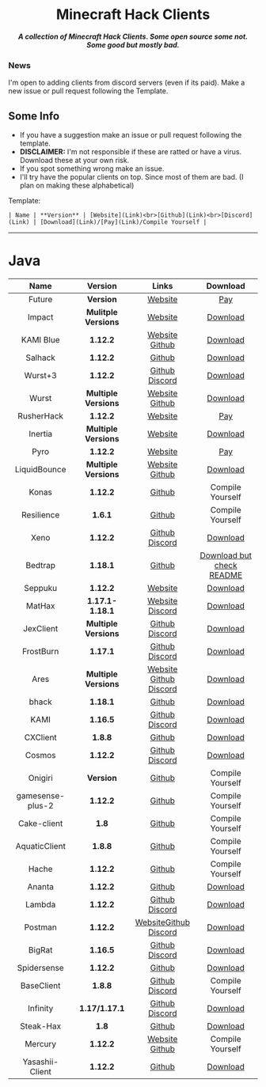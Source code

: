 <div align="center">

Minecraft Hack Clients
===
***A collection of Minecraft Hack Clients. Some open source some not. Some good but mostly bad.***

</div>

### News
I'm open to adding clients from discord servers (even if its paid). Make a new issue or pull request following the Template.

## Some Info
* If you have a suggestion make an issue or pull request following the template.
* **DISCLAIMER:** I'm not responsible if these are ratted or have a virus. Download these at your own risk.
* If you spot something wrong make an issue.
* I'll try have the popular clients on top. Since most of them are bad. (I plan on making these alphabetical)

Template:

`| Name | **Version** | [Website](Link)<br>[Github](Link)<br>[Discord](Link) | [Download](Link)/[Pay](Link)/Compile Yourself |`

-------

# Java

| Name | Version | Links | Download |
| :------: | :-------: | :----: | :----------: |
| Future | **Version** | [Website](https://www.futureclient.net) | [Pay]()|
| Impact | **Mulitple Versions** | [Website](https://impactclient.net) | [Download](https://impactclient.net/#download) |
| KAMI Blue | **1.12.2** | [Website](https://kamiblue.org)<br>[Github](https://github.com/kami-blue/client) | [Download](https://kamiblue.org/download) |
| Salhack | **1.12.2** | [Github](https://github.com/ionar2/spidermod) | [Download](https://github.com/ionar2/spidermod/releases/tag/2.05) |,
| Wurst+3 | **1.12.2** | [Github](https://github.com/WurstPlus/wurst-plus-three)<br>[Discord](https://discord.com/invite/hvnZePKQHx) | [Download](https://github.com/WurstPlus/wurst-plus-three/releases) |
| Wurst | **Multiple Versions** | [Website](https://www.wurstclient.net)<br>[Github](https://github.com/Wurst-Imperium/Wurst7) | [Download](https://www.wurstclient.net/download/) |
| RusherHack | **1.12.2** | [Website](https://rusherhack.org) | [Pay](https://shop.rusherhack.org/45975011479/checkouts/b09bce420927380dc7d7cc1ba272fa85?channel=buy_button) |
| Inertia | **Multiple Versions** | [Website](https://inertiaclient.com) | [Download](https://inertiaclient.com/Download.php) |
| Pyro | **1.12.2** | [Website](https://pyroclient.com) | [Pay](https://pyroclient.com/register) |
| LiquidBounce | **Multiple Versions** | [Website](https://liquidbounce.net)<br>[Github](https://github.com/CCBlueX/LiquidBounce) | [Download](https://liquidbounce.net/download) |
| Konas | **1.12.2** | [Github](https://github.com/trapaholics/konas) | Compile Yourself |
| Resilience | **1.6.1** | [Github](https://github.com/MinecraftModdedClients/Resilience-Client-Source) | Compile Yourself |
| Xeno | **1.12.2** | [Github](https://github.com/XenoClientDevelopment/Xeno-Client)<br>[Discord](https://discord.gg/YPeVBdZMQA) | [Download](https://github.com/XenoClientDevelopment/Xeno-Client/releases/tag/1.2) |
| Bedtrap | **1.18.1** | [Github](https://github.com/PlutoSolutions/bedtrap-rip) | [Download but check README](https://github.com/PlutoSolutions/bedtrap-rip) |
| Seppuku | **1.12.2** | [Website](https://seppuku.pw) | [Download](https://github.com/seppukudevelopment/seppuku/releases) |
| MatHax | **1.17.1-1.18.1** | [Website](https://mathaxclient.xyz)<br>[Discord](https://mathaxclient.xyz/Discord) | [Download](https://mathaxclient.xyz/Download) |
| JexClient | **Multiple Versions** | [Github](https://github.com/DustinRepo/JexClient)<br>[Discord](https://discord.gg/BUcUGu6gfA) | [Download](https://github.com/DustinRepo/JexClient/releases/tag/0.6.0) |
| FrostBurn | **1.17.1** | [Github](https://github.com/evaan/FrostBurn)<br>[Discord](https://discord.gg/XkpYgpfHtc) | [Download](https://github.com/evaan/FrostBurn/releases) |
| Ares | **Multiple Versions** | [Website](https://aresclient.org)<br>[Github](https://github.com/AresClient/ares)<br>[Discord](https://discord.gg/GtBgknj) | [Download](https://aresclient.org/download) |
| bhack | **1.18.1** | [Github](https://github.com/453452hw/bhack) | [Download](https://github.com/453452hw/bhack/releases) |
| KAMI | **1.16.5** | [Github](https://github.com/zeroeightysix/KAMI)<br>[Discord](http://discord.gg/9hvwgeg) | [Download](https://github.com/zeroeightysix/KAMI/releases) |
| CXClient | **1.8.8** | [Github](https://github.com/pixelcmtd/CXClient) | [Download](https://github.com/pixelcmtd/CXClient/releases) |
| Cosmos | **1.12.2** | [Github](https://github.com/momentumdevelopment/cosmos)<br>[Discord](https://discord.gg/JK2Zz2CDpM) | [Download](https://github.com/momentumdevelopment/cosmos/releases) |
| Onigiri | **Version** | [Github](https://github.com/Nodoka4318/OnigiriClient) | Compile Yourself |
| gamesense-plus-2 | **1.12.2** | [Github](https://github.com/Droid-D3V/gamesense-plus-2) | Compile Yourself |
| Cake-client | **1.8** | [Github](https://github.com/GandelXIV/Cake-client) | Compile Yourself |
| AquaticClient | **1.8.8** | [Github](https://github.com/WomasL/AquaticClient) | Compile Yourself |
| Hache | **1.12.2** | [Github](https://github.com/halalfishcoding/Hache) | Compile Yourself |
| Ananta | **1.12.2** | [Github](https://github.com/RitomG69/Ananta) | [Download](https://github.com/RitomG69/Ananta/releases) |
| Lambda | **1.12.2** | [Github](https://github.com/lambda-client/lambda)<br>[Discord](https://discord.gg/QjfBxJzE5x) | [Download](https://github.com/lambda-client/lambda/releases) |
| Postman | **1.12.2** | [Website](https://techale.github.io/postman-website/)[Github](https://github.com/srgantmoomoo/postman)<br>[Discord](Link) | [Download](https://github.com/srgantmoomoo/postman/releases) |
| BigRat | **1.16.5** | [Github](https://github.com/ZimnyCat/BigRat)<br>[Discord](Link) | [Download](https://github.com/ZimnyCat/BigRat/releases) |
| Spidersense | **1.12.2** | [Github](https://github.com/HausemasterIssue/spidersense) | [Download](https://github.com/HausemasterIssue/spidersense/releases) |
| BaseClient | **1.8.8** | [Github](https://github.com/OxideWaveLength/Minecraft-Hack-BaseClient)<br>[Discord](https://discord.gg/pDweRGz) | Compile Yourself |
| Infinity | **1.17/1.17.1** | [Github](https://github.com/SprayDown/Infinity)<br>[Discord](https://discord.gg/JT9eAsVVH4) | [Download](https://github.com/SprayDown/Infinity/releases) |
| Steak-Hax | **1.8** | [Github](https://github.com/TDC0471/Steak-Hax) | [Download](https://github.com/TDC0471/Steak-Hax/releases) |
| Mercury | **1.12.2** | [Website](https://minecraft-clients.github.io/)<br>[Github](https://github.com/minecraft-clients/Mercury-Client-BUILDABLE_SRC) | Compile Yourself |
| Yasashii-Client | **1.12.2** | [Github](https://github.com/TerrificTable/Yasashii-Rewrite) | [Download](https://github.com/TerrificTable/Yasashii-Rewrite/releases) |
